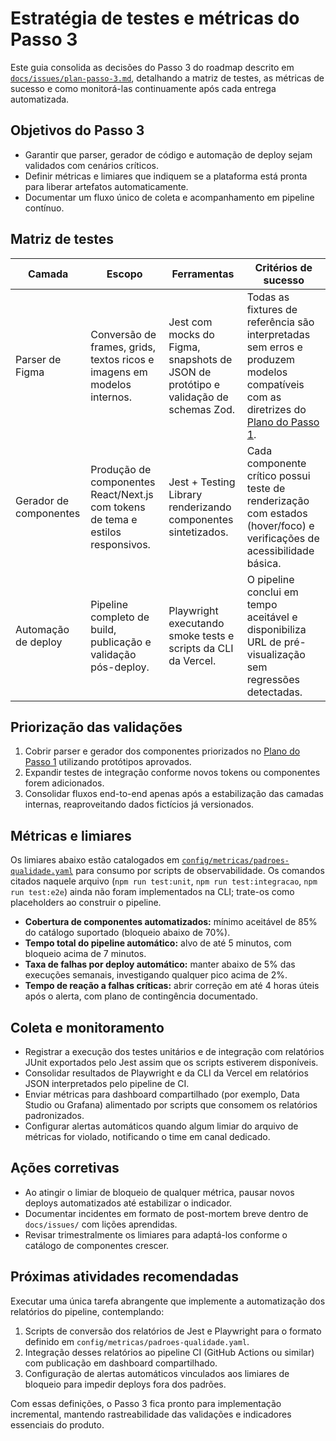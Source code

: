 # Estratégia de testes e métricas do Passo 3

Este guia consolida as decisões do Passo 3 do roadmap descrito em [`docs/issues/plan-passo-3.md`](../issues/plan-passo-3.md), detalhando a matriz de testes, as métricas de sucesso e como monitorá-las continuamente após cada entrega automatizada.

## Objetivos do Passo 3
- Garantir que parser, gerador de código e automação de deploy sejam validados com cenários críticos.
- Definir métricas e limiares que indiquem se a plataforma está pronta para liberar artefatos automaticamente.
- Documentar um fluxo único de coleta e acompanhamento em pipeline contínuo.

## Matriz de testes
| Camada | Escopo | Ferramentas | Critérios de sucesso |
| ------ | ------ | ----------- | -------------------- |
| Parser de Figma | Conversão de frames, grids, textos ricos e imagens em modelos internos. | Jest com mocks do Figma, snapshots de JSON de protótipo e validação de schemas Zod. | Todas as fixtures de referência são interpretadas sem erros e produzem modelos compatíveis com as diretrizes do [Plano do Passo 1](../issues/plan-passo-1.md).
| Gerador de componentes | Produção de componentes React/Next.js com tokens de tema e estilos responsivos. | Jest + Testing Library renderizando componentes sintetizados. | Cada componente crítico possui teste de renderização com estados (hover/foco) e verificações de acessibilidade básica.
| Automação de deploy | Pipeline completo de build, publicação e validação pós-deploy. | Playwright executando smoke tests e scripts da CLI da Vercel. | O pipeline conclui em tempo aceitável e disponibiliza URL de pré-visualização sem regressões detectadas.

## Priorização das validações
1. Cobrir parser e gerador dos componentes priorizados no [Plano do Passo 1](../issues/plan-passo-1.md) utilizando protótipos aprovados.
2. Expandir testes de integração conforme novos tokens ou componentes forem adicionados.
3. Consolidar fluxos end-to-end apenas após a estabilização das camadas internas, reaproveitando dados fictícios já versionados.

## Métricas e limiares
Os limiares abaixo estão catalogados em [`config/metricas/padroes-qualidade.yaml`](../../config/metricas/padroes-qualidade.yaml) para consumo por scripts de observabilidade. Os comandos citados naquele arquivo (`npm run test:unit`, `npm run test:integracao`, `npm run test:e2e`) ainda não foram implementados na CLI; trate-os como placeholders ao construir o pipeline.

- **Cobertura de componentes automatizados:** mínimo aceitável de 85% do catálogo suportado (bloqueio abaixo de 70%).
- **Tempo total do pipeline automático:** alvo de até 5 minutos, com bloqueio acima de 7 minutos.
- **Taxa de falhas por deploy automático:** manter abaixo de 5% das execuções semanais, investigando qualquer pico acima de 2%.
- **Tempo de reação a falhas críticas:** abrir correção em até 4 horas úteis após o alerta, com plano de contingência documentado.

## Coleta e monitoramento
- Registrar a execução dos testes unitários e de integração com relatórios JUnit exportados pelo Jest assim que os scripts estiverem disponíveis.
- Consolidar resultados de Playwright e da CLI da Vercel em relatórios JSON interpretados pelo pipeline de CI.
- Enviar métricas para dashboard compartilhado (por exemplo, Data Studio ou Grafana) alimentado por scripts que consomem os relatórios padronizados.
- Configurar alertas automáticos quando algum limiar do arquivo de métricas for violado, notificando o time em canal dedicado.

## Ações corretivas
- Ao atingir o limiar de bloqueio de qualquer métrica, pausar novos deploys automatizados até estabilizar o indicador.
- Documentar incidentes em formato de post-mortem breve dentro de `docs/issues/` com lições aprendidas.
- Revisar trimestralmente os limiares para adaptá-los conforme o catálogo de componentes crescer.

## Próximas atividades recomendadas
Executar uma única tarefa abrangente que implemente a automatização dos relatórios do pipeline, contemplando:
1. Scripts de conversão dos relatórios de Jest e Playwright para o formato definido em `config/metricas/padroes-qualidade.yaml`.
2. Integração desses relatórios ao pipeline CI (GitHub Actions ou similar) com publicação em dashboard compartilhado.
3. Configuração de alertas automáticos vinculados aos limiares de bloqueio para impedir deploys fora dos padrões.

Com essas definições, o Passo 3 fica pronto para implementação incremental, mantendo rastreabilidade das validações e indicadores essenciais do produto.
